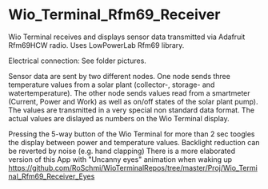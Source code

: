# Wio_Terminal_Rfm69_Receiver


Wio Terminal receives and displays sensor data transmitted via Adafruit Rfm69HCW radio.
Uses LowPowerLab Rfm69 library.

Electrical connection: See folder pictures.

Sensor data are sent by two different nodes. One node sends three temperature values from a solar plant (collector-, storage- and watertemperature).
The other node sends values read from a smartmeter (Current, Power and Work) as well as on/off states of the solar plant pump).
The values are transmitted in a very special non standard data format.
The actual values are dislayed as numbers on the Wio Terminal display.

Pressing the 5-way button of the Wio Terminal for more than 2 sec toogles the display between power and temperature values.
Backlight reduction can be reverted by noise (e.g. hand clapping)
There is a more elaborated version of this App with "Uncanny eyes" animation when waking up
https://github.com/RoSchmi/WioTerminalRepos/tree/master/Proj/Wio_Terminal_Rfm69_Receiver_Eyes


